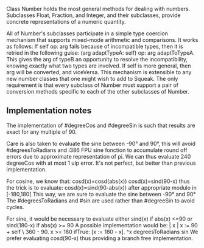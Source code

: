 Class Number holds the most general methods for dealing with numbers. Subclasses Float, Fraction, and Integer, and their subclasses, provide concrete representations of a numeric quantity.

All of Number's subclasses participate in a simple type coercion mechanism that supports mixed-mode arithmetic and comparisons.  It works as follows:  If
	self<typeA> op: arg<typeB>
fails because of incompatible types, then it is retried in the following guise:
	(arg adaptTypeA: self) op: arg adaptToTypeA.
This gives the arg of typeB an opportunity to resolve the incompatibility, knowing exactly what two types are involved.  If self is more general, then arg will be converted, and viceVersa.  This mechanism is extensible to any new number classes that one might wish to add to Squeak.  The only requirement is that every subclass of Number must support a pair of conversion methods specific to each of the other subclasses of Number.

Implementation notes
----------------------------------
The implementation of #degreeCos and #degreeSin is such that results are exact for any multiple of 90.

Care is also taken to evaluate the sine between -90° and 90°, this will avoid #degreesToRadians and i386 FPU sine fonction to accumulate round off errors due to approximate representation of pi.
We can thus evaluate 240 degreeCos with at most 1 ulp error. It's not perfect, but better than previous implementation.

For cosine, we know that:
	cosd(x)=cosd(abs(x))
	cosd(x)=sind(90-x)
thus the trick is to evaluate:
	cosd(x)=sind(90-abs(x)) after appropriate modulo in [-180,180[
This way, we are sure to evaluate the sine between -90° and 90°
The #degreesToRadians and #sin are used rather than #degreeSin to avoid cycles.

For sine, it would be necessary to evaluate either
sind(x) if abs(x) <=90
or sind(180-x) if abs(x) >= 90
A possible implementation would be:
	| x |
	x := 90 + self \\ 360 - 90.
	x >= 180 ifTrue: [x := 180 - x].
	^x degreesToRadians sin
We prefer evaluating cosd(90-x) thus providing a branch free implementation.